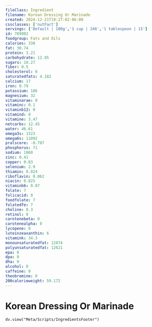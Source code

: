 ```yaml
---
fileClass: Ingredient
filename: Korean Dressing Or Marinade
created: 2024-12-21T19:27:02-06:00
cssclasses: ['nutFact']
servings: ['Default | 100g','1 cup | 246','1 tablespoon | 15']
id: 789082
foodgroup: Fats and Oils
calories: 338
fat: 30.74
protein: 3.21
carbohydrate: 12.95
sugars: 10.27
fiber: 0.5
cholesterol: 0
saturatedfats: 4.182
calcium: 17
iron: 0.79
potassium: 186
magnesium: 32
vitaminarae: 0
vitaminc: 0.1
vitaminb12: 0
vitamind: 0
vitamine: 3.47
netcarbs: 12.45
water: 46.61
omega3s: 1523
omega6s: 11092
pralscore: -0.787
phosphorus: 71
sodium: 1860
zinc: 0.41
copper: 0.03
selenium: 2.9
thiamin: 0.024
riboflavin: 0.062
niacin: 0.825
vitaminb6: 0.07
folate: 7
folicacid: 0
foodfolate: 7
folatedfe: 7
choline: 8.3
retinol: 0
carotenebeta: 0
carotenealpha: 0
lycopene: 0
luteinzeaxanthin: 6
vitamink: 34.3
monounsaturatedfat: 12874
polyunsaturatedfat: 12621
epa: 0
dpa: 0
dha: 0
alcohol: 0
caffeine: 0
theobromine: 0
200calorieweight: 59.172
---
```


# Korean Dressing Or Marinade

```dataviewjs
dv.view("Meta/Scripts/IngredientsFooter")
```
